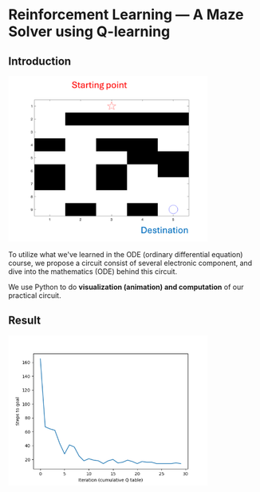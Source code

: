 # Reinforcement Learning — A Maze Solver using Q-learning


## Introduction
<img src="Maze.png" width="400"/>

To utilize what we've learned in the ODE (ordinary differential equation) course, we propose a circuit consist of several electronic component, and dive into the mathematics (ODE) behind this circuit.

We use Python to do **visualization (animation) and computation** of our practical circuit. 

## Result
<img src="Result.png" width="400"/>
